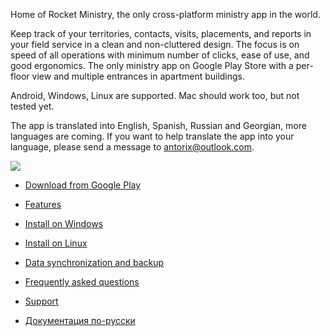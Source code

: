 Home of Rocket Ministry, the only cross-platform ministry app in the world.

Keep track of your territories, contacts, visits, placements, and reports in your field service in a clean and non-cluttered design. The focus is on speed of all operations with minimum number of clicks, ease of use, and good ergonomics. The only ministry app on Google Play Store with a per-floor view and multiple entrances in apartment buildings.

Android, Windows, Linux are supported. Mac should work too, but not tested yet.

The app is translated into English, Spanish, Russian and Georgian, more languages are coming. If you want to help translate the app into your language, please send a message to [antorix@outlook.com](mailto:antorix@outlook.com).

![](https://play-lh.googleusercontent.com/4k6DP-pK2LhTh_7bdxMie3TMZZC39bU-KWX1T8pP-2ql6YYBut-0KBaUlR-iTndiHJ8)

* [Download from Google Play](https://play.google.com/store/apps/details?id=org.rocketministry)

* [Features](https://github.com/antorix/Rocket-Ministry/wiki#features)

* [Install on Windows](https://github.com/antorix/Rocket-Ministry/wiki#windows)
 
* [Install on Linux](https://github.com/antorix/Rocket-Ministry/wiki#linux)

* [Data synchronization and backup](https://github.com/antorix/Rocket-Ministry/wiki#data-synchronization-and-backup)
 
* [Frequently asked questions](https://github.com/antorix/Rocket-Ministry/wiki#faq)

* [Support](https://github.com/antorix/Rocket-Ministry/wiki#support)

* [Документация по-русски](https://github.com/antorix/Rocket-Ministry/wiki/ru)

